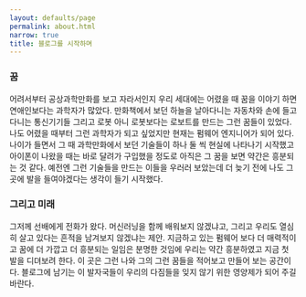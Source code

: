 ```yaml
---
layout: defaults/page
permalink: about.html
narrow: true
title: 블로그를 시작하며
---
```

### 꿈

어려서부터 공상과학만화를 보고 자라서인지 우리 세대에는 어렸을 때 꿈을 이야기 하면 연애인보다는 과학자가 많았다.
만화책에서 보던 하늘을 날아다니는 자동차와 손에 들고 다니는 통신기기들 그리고 로봇 아니 로봇보다는 로보트를 만드는 그런 꿈들이 있었다.
나도 어렸을 때부터 그런 과학자가 되고 싶었지만 현재는 펌웨어 엔지니어가 되어 있다. 
나이가 들면서 그 때 과학만화에서 보던 기술들이 하나 둘 씩 현실에 나타나기 시작했고 아이폰이 나왔을 때는 바로 달려가 구입했을 정도로 아직은 그 꿈을 보면 약간은 흥분되는 것 같다.
예전엔 그런 기술들을 만드는 이들을 우러러 보았는데 더 늦기 전에 나도 그 곳에 발을 들여야겠다는 생각이 들기 시작했다.

### 그리고 미래

그저께 선배에게 전화가 왔다. 머신러닝을 함께 배워보지 않겠냐고, 그리고 우리도 열심히 살고 있다는 흔적을 남겨보지 않겠냐는 제안.
지금하고 있는 펌웨어 보다 더 매력적이고 꿈에 더 가깝고 더 흥분되는 일임은 분명한 것임에 우리는 약간 흥분하였고
지금 첫 발을 디뎌보려 한다.
이 곳은 그런 나와 그의 그런 꿈들을 적어보고 만들어 보는 공간이다.
블로그에 남기는 이 발자국들이 우리의 다짐들을 잊지 않기 위한 영양제가 되어 주길 바란다.